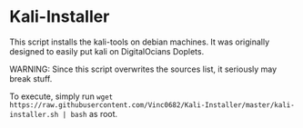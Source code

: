 # Kali-Installer
This script installs the kali-tools on debian machines. It was originally designed to easily put kali on DigitalOcians Doplets.

WARNING: Since this script overwrites the sources list, it seriously may break stuff.

To execute, simply run ``wget https://raw.githubusercontent.com/Vinc0682/Kali-Installer/master/kali-installer.sh | bash`` as root.
